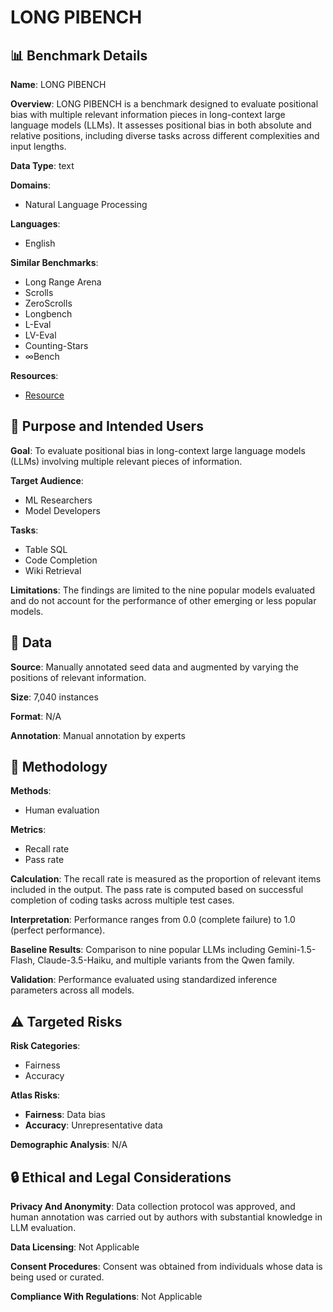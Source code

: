 # LONG PIBENCH

## 📊 Benchmark Details

**Name**: LONG PIBENCH

**Overview**: LONG PIBENCH is a benchmark designed to evaluate positional bias with multiple relevant information pieces in long-context large language models (LLMs). It assesses positional bias in both absolute and relative positions, including diverse tasks across different complexities and input lengths.

**Data Type**: text

**Domains**:
- Natural Language Processing

**Languages**:
- English

**Similar Benchmarks**:
- Long Range Arena
- Scrolls
- ZeroScrolls
- Longbench
- L-Eval
- LV-Eval
- Counting-Stars
- ∞Bench

**Resources**:
- [Resource](https://arxiv.org/abs/2410.14641)

## 🎯 Purpose and Intended Users

**Goal**: To evaluate positional bias in long-context large language models (LLMs) involving multiple relevant pieces of information.

**Target Audience**:
- ML Researchers
- Model Developers

**Tasks**:
- Table SQL
- Code Completion
- Wiki Retrieval

**Limitations**: The findings are limited to the nine popular models evaluated and do not account for the performance of other emerging or less popular models.

## 💾 Data

**Source**: Manually annotated seed data and augmented by varying the positions of relevant information.

**Size**: 7,040 instances

**Format**: N/A

**Annotation**: Manual annotation by experts

## 🔬 Methodology

**Methods**:
- Human evaluation

**Metrics**:
- Recall rate
- Pass rate

**Calculation**: The recall rate is measured as the proportion of relevant items included in the output. The pass rate is computed based on successful completion of coding tasks across multiple test cases.

**Interpretation**: Performance ranges from 0.0 (complete failure) to 1.0 (perfect performance).

**Baseline Results**: Comparison to nine popular LLMs including Gemini-1.5-Flash, Claude-3.5-Haiku, and multiple variants from the Qwen family.

**Validation**: Performance evaluated using standardized inference parameters across all models.

## ⚠️ Targeted Risks

**Risk Categories**:
- Fairness
- Accuracy

**Atlas Risks**:
- **Fairness**: Data bias
- **Accuracy**: Unrepresentative data

**Demographic Analysis**: N/A

## 🔒 Ethical and Legal Considerations

**Privacy And Anonymity**: Data collection protocol was approved, and human annotation was carried out by authors with substantial knowledge in LLM evaluation.

**Data Licensing**: Not Applicable

**Consent Procedures**: Consent was obtained from individuals whose data is being used or curated.

**Compliance With Regulations**: Not Applicable
